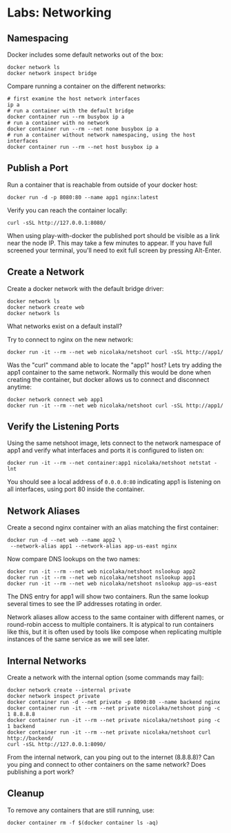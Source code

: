 # Labs: Networking

## Namespacing

Docker includes some default networks out of the box:

```
docker network ls
docker network inspect bridge
```

Compare running a container on the different networks:

```
# first examine the host network interfaces
ip a
# run a container with the default bridge
docker container run --rm busybox ip a
# run a container with no network
docker container run --rm --net none busybox ip a
# run a container without network namespacing, using the host interfaces
docker container run --rm --net host busybox ip a
```

## Publish a Port

Run a container that is reachable from outside of your docker host:

```
docker run -d -p 8080:80 --name app1 nginx:latest
```

Verify you can reach the container locally:

```
curl -sSL http://127.0.0.1:8080/
```

When using play-with-docker the published port should be visible as a link near
the node IP. This may take a few minutes to appear. If you have full screened
your terminal, you'll need to exit full screen by pressing Alt-Enter.

## Create a Network

Create a docker network with the default bridge driver:

```
docker network ls
docker network create web
docker network ls
```

What networks exist on a default install?

Try to connect to nginx on the new network:

```
docker run -it --rm --net web nicolaka/netshoot curl -sSL http://app1/
```

Was the "curl" command able to locate the "app1" host? Lets try adding the
app1 container to the same network. Normally this would be done when creating
the container, but docker allows us to connect and disconnect anytime:

```
docker network connect web app1
docker run -it --rm --net web nicolaka/netshoot curl -sSL http://app1/
```

## Verify the Listening Ports

Using the same netshoot image, lets connect to the network namespace of app1
and verify what interfaces and ports it is configured to listen on:

```
docker run -it --rm --net container:app1 nicolaka/netshoot netstat -lnt
```

You should see a local address of `0.0.0.0:80` indicating app1 is listening
on all interfaces, using port 80 inside the container.

## Network Aliases

Create a second nginx container with an alias matching the first container:

```
docker run -d --net web --name app2 \
 --network-alias app1 --network-alias app-us-east nginx
```

Now compare DNS lookups on the two names:

```
docker run -it --rm --net web nicolaka/netshoot nslookup app2
docker run -it --rm --net web nicolaka/netshoot nslookup app1
docker run -it --rm --net web nicolaka/netshoot nslookup app-us-east
```

The DNS entry for app1 will show two containers. Run the same lookup several
times to see the IP addresses rotating in order.

Network aliases allow access to the same container with different names, or
round-robin access to multiple containers. It is atypical to run containers like
this, but it is often used by tools like compose when replicating multiple
instances of the same service as we will see later.

## Internal Networks

Create a network with the internal option (some commands may fail):

```
docker network create --internal private
docker network inspect private
docker container run -d --net private -p 8090:80 --name backend nginx
docker container run -it --rm --net private nicolaka/netshoot ping -c 1 8.8.8.8
docker container run -it --rm --net private nicolaka/netshoot ping -c 1 backend
docker container run -it --rm --net private nicolaka/netshoot curl http://backend/
curl -sSL http://127.0.0.1:8090/
```

From the internal network, can you ping out to the internet (8.8.8.8)? Can you
ping and connect to other containers on the same network? Does publishing a
port work?

## Cleanup

To remove any containers that are still running, use:

```
docker container rm -f $(docker container ls -aq)
```


